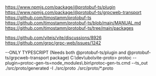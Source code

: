 https://www.npmjs.com/package/@protobuf-ts/plugin
https://www.npmjs.com/package/@protobuf-ts/grpcweb-transport
https://github.com/timostamm/protobuf-ts
https://github.com/timostamm/protobuf-ts/blob/main/MANUAL.md
https://github.com/timostamm/protobuf-ts/tree/main/packages

https://github.com/vitejs/vite/discussions/8926
https://github.com/grpc/grpc-web/issues/1242

--ONLY TYPESCRIPT (Needs both @protobuf-ts/plugin and @protobuf-ts/grpcweb-transport package)
C:\dev\ubo\vite-proto> protoc --plugin=protoc-gen-ts=node_modules\\.bin\\protoc-gen-ts.cmd --ts_out ./src/proto/generated -I ./src/proto ./src/proto/*.proto
